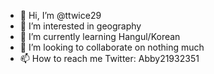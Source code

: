 - 👋 Hi, I’m @ttwice29
- 👀 I’m interested in geography
- 🌱 I’m currently learning Hangul/Korean
- 💞️ I’m looking to collaborate on nothing much
- 📫 How to reach me Twitter: Abby21932351

<!---
ttwice29/ttwice29 is a ✨ special ✨ repository because its `README.md` (this file) appears on your GitHub profile.
You can click the Preview link to take a look at your changes.
--->
